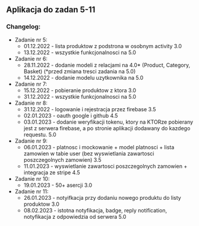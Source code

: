 ## Aplikacja do zadan 5-11

### **Changelog:**  
* Zadanie nr 5:  
  - 01.12.2022 - lista produktow z podstrona w osobnym activity 3.0
  - 13.12.2022 - wszystkie funkcjonalnosci na 5.0
* Zadanie nr 6:  
  - 28.11.2022 - dodanie modeli z relacjami na 4.0* (Product, Category, Basket) (*przed zmiana tresci zadania na 5.0)
  - 14.12.2022 - dodanie modelu uzytkownika na 5.0   
* Zadanie nr 7:  
  - 15.12.2022 - pobieranie produktow z ktora 3.0 
  - 31.12.2022 - wszystkie funkcjonalnosci na 5.0   
* Zadanie nr 8:  
  - 31.12.2022 - logowanie i rejestracja przez firebase 3.5 
  - 02.01.2023 - oauth google i github 4.5   
  - 03.01.2023 - dodanie weryfikacji tokenu, ktory na KTORze pobierany jest z serwera firebase, a po stronie aplikacji dodawany do kazdego requestu. 5.0  
* Zadanie nr 9: 
  - 06.01.2023 - platnosc i mockowanie + model platnosci + lista zamowien w tabie user (bez wyswietlania zawartosci poszczegolnych zamowien) 3.5  
  - 11.01.2023 - wyswietlanie zawartosci poszczegolnych zamowien + integracja ze stripe 4.5   
* Zadanie nr 10: 
  - 19.01.2023 - 50+ asercji 3.0   
* Zadanie nr 11:  
  - 26.01.2023 - notyifkacja przy dodaniu nowego produktu do listy produktow 3.0  
  - 08.02.2023 - istotna notyfikacja, badge, reply notification, notyfikacja z odpowiedzia od serwera 5.0   

